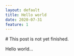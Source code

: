 ```yaml
---
layout: default
title: Hello world
date: 2020-07-31
feature: 1
---
```


<span class="muted"># This post is not yet finished.</span>

Hello world...
